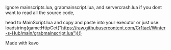 Ignore mainscripts.lua, grabmainscript.lua, and servercrash.lua if you dont want to read all the source code,

head to MainScript.lua and copy and paste into your executor
or just use: loadstring(game:HttpGet("https://raw.githubusercontent.com/Cr1tacl/Winter-s-Hub/main/grabmainscript.lua"))()

Made with kavo
